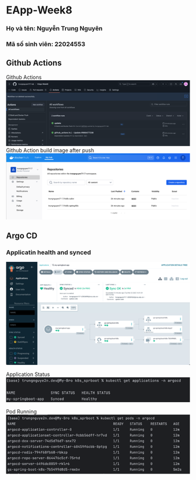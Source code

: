 # EApp-Week8
### Họ và tên: Nguyễn Trung Nguyên
### Mã số sinh viên: 22024553

## Github Actions
Github Actions
![img.png](img.png)
Github Action build image after push
![img_1.png](img_1.png)

## Argo CD
### Applicatin health and synced
![img_2.png](img_2.png)

Application Status
![img_3.png](img_3.png)

Pod Running
![img_5.png](img_5.png)


